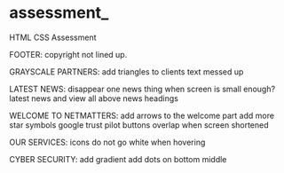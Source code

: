 # assessment_
HTML CSS Assessment

FOOTER:
copyright not lined up.

GRAYSCALE PARTNERS:
add triangles to clients
text messed up

LATEST NEWS:
disappear one news thing when screen is small enough?
latest news and view all above news headings

WELCOME TO NETMATTERS:
add arrows to the welcome part
add more star symbols
google trust pilot buttons overlap when screen shortened

OUR SERVICES:
icons do not go white when hovering

CYBER SECURITY:
add gradient 
add dots on bottom middle

